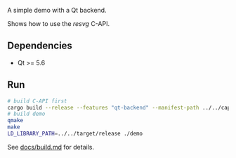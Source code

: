 A simple demo with a Qt backend.

Shows how to use the *resvg* C-API.

## Dependencies

- Qt >= 5.6

## Run

```bash
# build C-API first
cargo build --release --features "qt-backend" --manifest-path ../../capi/Cargo.toml
# build demo
qmake
make
LD_LIBRARY_PATH=../../target/release ./demo
```

See [docs/build.md](../../docs/build.md) for details.
